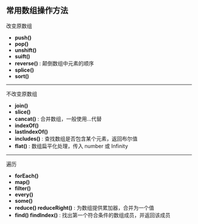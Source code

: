 ## 常用数组操作方法

改变原数组

* **push()**
* **pop()**
* **unshift()**
* **suift()**
* **reverse()** : 颠倒数组中元素的顺序
* **splice()**
* **sort()**

---

不改变原数组

* **join()**
* **slice()**
* **cancat()** : 合并数组，一般使用...代替
* **indexOf()**
* **lastIndexOf()**
* **includes()** : 查找数组是否包含某个元素，返回布尔值
* **flat()** : 数组扁平化处理，传入 number 或 Infinity

---

遍历

* **forEach()**
* **map()**
* **filter()**
* **every()**
* **some()**
* **reduce() reduceRight()** : 为数组提供累加器，合并为一个值
* **find() findIndex()** : 找出第一个符合条件的数组成员，并返回该成员
